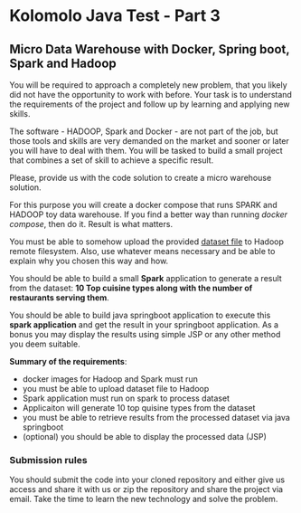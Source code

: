 # Kolomolo Java Test - Part 3

## Micro Data Warehouse with Docker, Spring boot, Spark and Hadoop

You will be required to approach a completely new problem, that you likely did not have the opportunity to work with before.
Your task is to understand the requirements of the project and follow up by learning and applying new skills.

The software - HADOOP, Spark and Docker - are not part of the job, but those tools and skills are very demanded on the market
and sooner or later you will have to deal with them. You will be tasked to build a small project that combines a set of skill
to achieve a specific result.

Please, provide us with the code solution to create a micro warehouse solution. 

For this purpose you will create a docker compose that runs SPARK and HADOOP toy data warehouse. If you find a better way than running _docker compose_, then do it. Result is what matters. 

You must be able to somehow upload the provided [dataset file](https://github.com/alexkolomolo/javatest/blob/main/data/foodhub_order.csv) to Hadoop remote filesystem. Also, use whatever means necessary and be able to explain why you chosen this way and how. 

You should be able to build a small __Spark__ application to generate a result from the dataset: __10 Top cuisine types along with the number of restaurants serving them__.

You should be able to build java springboot application to execute this __spark application__ and get the result in your springboot application. As a bonus you may display the results using simple JSP or any other method you deem suitable.

__Summary of the requirements__:
- docker images for Hadoop and Spark must run
- you must be able to upload dataset file to Hadoop
- Spark application must run on spark to process dataset
- Applicaiton will generate 10 top quisine types from the dataset
- you must be able to retrieve results from the processed dataset via java springboot
- (optional) you should be able to display the processed data (JSP)

### Submission rules

You should submit the code into your cloned repository and either give us access and share it with us or zip the repository and share
the project via email. Take the time to learn the new technology and solve the problem.
